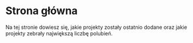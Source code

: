# Strona główna

Na tej stronie dowiesz się, jakie projekty zostały ostatnio dodane oraz jakie projekty zebrały największą liczbę polubień.

